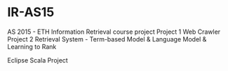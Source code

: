 # IR-AS15
AS 2015 - ETH Information Retrieval course project 
Project 1 Web Crawler
Project 2 Retrieval System - Term-based Model & Language Model & Learning to Rank

Eclipse Scala Project
